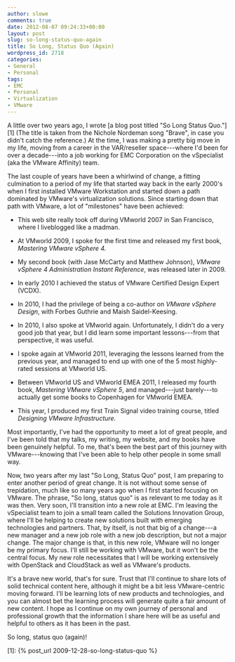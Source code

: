 ```yaml
---
author: slowe
comments: true
date: 2012-08-07 09:24:33+00:00
layout: post
slug: so-long-status-quo-again
title: So Long, Status Quo (Again)
wordpress_id: 2718
categories:
- General
- Personal
tags:
- EMC
- Personal
- Virtualization
- VMware
---
```


A little over two years ago, I wrote [a blog post titled "So Long Status Quo."][1] (The title is taken from the Nichole Nordeman song "Brave", in case you didn't catch the reference.) At the time, I was making a pretty big move in my life, moving from a career in the VAR/reseller space---where I'd been for over a decade---into a job working for EMC Corporation on the vSpecialist (aka the VMware Affinity) team.

The last couple of years have been a whirlwind of change, a fitting culmination to a period of my life that started way back in the early 2000's when I first installed VMware Workstation and started down a path dominated by VMware's virtualization solutions. Since starting down that path with VMware, a lot of "milestones" have been achieved:

* This web site really took off during VMworld 2007 in San Francisco, where I liveblogged like a madman.

* At VMworld 2009, I spoke for the first time and released my first book, _Mastering VMware vSphere 4._

* My second book (with Jase McCarty and Matthew Johnson), _VMware vSphere 4 Administration Instant Reference_, was released later in 2009.

* In early 2010 I achieved the status of VMware Certified Design Expert (VCDX).

* In 2010, I had the privilege of being a co-author on _VMware vSphere Design_, with Forbes Guthrie and Maish Saidel-Keesing.

* In 2010, I also spoke at VMworld again. Unfortunately, I didn't do a very good job that year, but I did learn some important lessons---from that perspective, it was useful.

* I spoke again at VMworld 2011, leveraging the lessons learned from the previous year, and managed to end up with one of the 5 most highly-rated sessions at VMworld US.

* Between VMworld US and VMworld EMEA 2011, I released my fourth book, _Mastering VMware vSphere 5_, and managed---just barely---to actually get some books to Copenhagen for VMworld EMEA.

* This year, I produced my first Train Signal video training course, titled _Designing VMware Infrastructure._

Most importantly, I've had the opportunity to meet a lot of great people, and I've been told that my talks, my writing, my website, and my books have been genuinely helpful. To me, that's been the best part of this journey with VMware---knowing that I've been able to help other people in some small way.

Now, two years after my last "So Long, Status Quo" post, I am preparing to enter another period of great change. It is not without some sense of trepidation, much like so many years ago when I first started focusing on VMware. The phrase, "So long, status quo" is as relevant to me today as it was then. Very soon, I'll transition into a new role at EMC. I'm leaving the vSpecialist team to join a small team called the Solutions Innovation Group, where I'll be helping to create new solutions built with emerging technologies and partners. That, by itself, is not that big of a change---a new manager and a new job role with a new job description, but not a major change. The major change is that, in this new role, VMware will no longer be my primary focus. I'll still be working with VMware, but it won't be the central focus. My new role necessitates that I will be working extensively with OpenStack and CloudStack as well as VMware's products.

It's a brave new world, that's for sure. Trust that I'll continue to share lots of solid technical content here, although it might be a bit less VMware-centric moving forward. I'll be learning lots of new products and technologies, and you can almost bet the learning process will generate quite a fair amount of new content. I hope as I continue on my own journey of personal and professional growth that the information I share here will be as useful and helpful to others as it has been in the past.

So long, status quo (again)!

[1]: {% post_url 2009-12-28-so-long-status-quo %}

